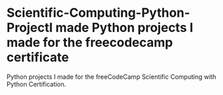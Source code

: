 # Scientific-Computing-Python-ProjectI made Python projects I made for the freecodecamp certificate
Python projects I made for the freeCodeCamp Scientific Computing with Python Certification.
